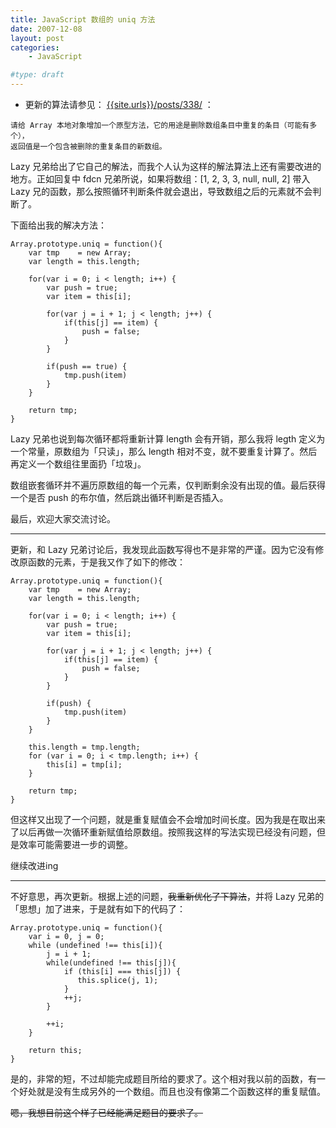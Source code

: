 ```yaml
---
title: JavaScript 数组的 uniq 方法
date: 2007-12-08
layout: post
categories:
    - JavaScript

#type: draft
---
```


* 更新的算法请参见：  [{{site.urls}}/posts/338/]({{site.urls}}/posts/338/) ：

```
请给 Array 本地对象增加一个原型方法，它的用途是删除数组条目中重复的条目（可能有多个），
返回值是一个包含被删除的重复条目的新数组。
```

Lazy 兄弟给出了它自己的解法，而我个人认为这样的解法算法上还有需要改进的地方。正如回复中 fdcn 兄弟所说，如果将数组：[1, 2, 3, 3, null, null, 2] 带入 Lazy 兄的函数，那么按照循环判断条件就会退出，导致数组之后的元素就不会判断了。

下面给出我的解决方法：

```
Array.prototype.uniq = function(){
    var tmp    = new Array;
    var length = this.length;

    for(var i = 0; i < length; i++) {
        var push = true;
        var item = this[i];

        for(var j = i + 1; j < length; j++) {
            if(this[j] == item) {
                push = false;
            }
        }

        if(push == true) {
            tmp.push(item)
        }
    }

    return tmp;
}
```

Lazy 兄弟也说到每次循环都将重新计算 length 会有开销，那么我将 legth 定义为一个常量，原数组为「只读」，那么 length 相对不变，就不要重复计算了。然后再定义一个数组往里面扔「垃圾」。

数组嵌套循环并不遍历原数组的每一个元素，仅判断剩余没有出现的值。最后获得一个是否 push 的布尔值，然后跳出循环判断是否插入。

最后，欢迎大家交流讨论。

----

更新，和 Lazy 兄弟讨论后，我发现此函数写得也不是非常的严谨。因为它没有修改原函数的元素，于是我又作了如下的修改：

```
Array.prototype.uniq = function(){
    var tmp    = new Array;
    var length = this.length;

    for(var i = 0; i < length; i++) {
        var push = true;
        var item = this[i];

        for(var j = i + 1; j < length; j++) {
            if(this[j] == item) {
                push = false;
            }
        }

        if(push) {
            tmp.push(item)
        }
    }

    this.length = tmp.length;
    for (var i = 0; i < tmp.length; i++) {
        this[i] = tmp[i];
    }

    return tmp;
}
```

但这样又出现了一个问题，就是重复赋值会不会增加时间长度。因为我是在取出来了以后再做一次循环重新赋值给原数组。按照我这样的写法实现已经没有问题，但是效率可能需要进一步的调整。

继续改进ing

----

不好意思，再次更新。根据上述的问题，<del>我重新优化了下算法</del>，并将 Lazy 兄弟的「思想」加了进来，于是就有如下的代码了：

```
Array.prototype.uniq = function(){
    var i = 0, j = 0;
    while (undefined !== this[i]){
        j = i + 1;
        while(undefined !== this[j]){
            if (this[i] === this[j]) {
               this.splice(j, 1);
            }
            ++j;
        }

        ++i;
    }

    return this;
}
```

是的，非常的短，不过却能完成题目所给的要求了。这个相对我以前的函数，有一个好处就是没有生成另外的一个数组。而且也没有像第二个函数这样的重复赋值。

<del>嗯，我想目前这个样子已经能满足题目的要求了。</del>

